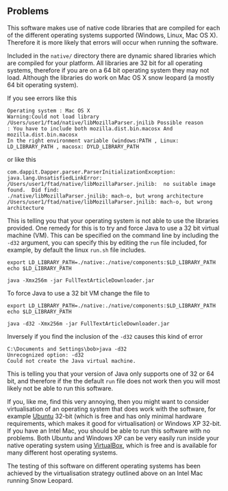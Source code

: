 ## Problems ##
This software makes use of native code libraries that are compiled for each of the different operating systems supported (Windows, Linux, Mac OS X).  Therefore it is more likely that errors will occur when running the software.

Included in the `native/` directory there are dynamic shared libraries which are compiled for your platform.  All libraries are 32 bit for all operating systems, therefore if you are on a 64 bit operating system they may not load. Although the libraries do work on Mac OS X snow leopard (a mostly 64 bit operating system).

If you see errors like this

```
Operating system : Mac OS X
Warning:Could not load library /Users/user1/ftad/native/libMozillaParser.jnilib Possible reason 
: You have to include both mozilla.dist.bin.macosx And mozilla.dist.bin.macosx 
In the right environment variable (windows:PATH , Linux: LD_LIBRARY_PATH , macosx: DYLD_LIBRARY_PATH
```

or like this

```
com.dappit.Dapper.parser.ParserInitializationException: java.lang.UnsatisfiedLinkError:  
/Users/user1/ftad/native/libMozillaParser.jnilib:  no suitable image found.  Did find:  
./native/libMozillaParser.jnilib: mach-o, but wrong architecture 
/Users/user1/ftad/native/libMozillaParser.jnilib: mach-o, but wrong architecture
```

This is telling you that your operating system is not able to use the libraries provided.  One remedy for this is to try and force Java to use a 32 bit virtual machine (VM).  This can be specified on the command line by including the `-d32` argument, you can specify this by editing the `run` file included, for example, by default the linux `run.sh` file includes.

```
export LD_LIBRARY_PATH=./native:./native/components:$LD_LIBRARY_PATH
echo $LD_LIBRARY_PATH

java -Xmx256m -jar FullTextArticleDownloader.jar
```

To force Java to use a 32 bit VM change the file to

```
export LD_LIBRARY_PATH=./native:./native/components:$LD_LIBRARY_PATH
echo $LD_LIBRARY_PATH

java -d32 -Xmx256m -jar FullTextArticleDownloader.jar
```

Inversely if you find the inclusion of the `-d32` causes this kind of error
```
C:\Documents and Settings\bob>java -d32
Unrecognized option: -d32
Could not create the Java virtual machine.
```
This is telling you that your version of Java only supports one of 32 or 64 bit, and therefore if the the default `run` file does not work then you will most likely not be able to run this software.

If you, like me, find this very annoying, then you might want to consider virtualisation of an operating system that does work with the software, for example [Ubuntu](http://www.ubuntu.com/getubuntu/download) 32-bit (which is free and has only minimal hardware requirements, which makes it good for virtualisation) or Windows XP 32-bit.  If you have an Intel Mac, you should be able to run this software with no problems. Both Ubuntu and Windows XP can be very easily run inside your native operating system using [VirtualBox](http://www.virtualbox.org/), which is free and is available for many different host operating systems.

The testing of this software on different operating systems has been achieved by the virtualisation strategy outlined above on an Intel Mac running Snow Leopard.